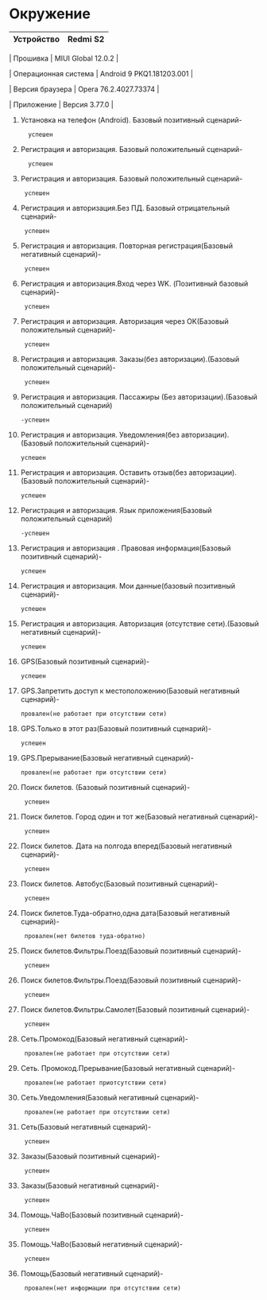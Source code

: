 # Окружение
|   Устройство       | Redmi S2 |
|  :---:             |  :---:   |

|   Прошивка         |  MIUI Global 12.0.2  |

|   Операционная система  | Android 9 PKQ1.181203.001 |

|   Версия браузера  | Opera 76.2.4027.73374 |

|   Приложение       | Версия 3.77.0  |





1. Установка  на телефон (Android). Базовый позитивный сценарий-

         успешен
2. Регистрация и авторизация. Базовый положительный сценарий-

         успешен
3. Регистрация и авторизация. Базовый положительный сценарий-

        успешен
4. Регистрация и авторизация.Без ПД. Базовый отрицательный сценарий-

        успешен
5. Регистрация и авторизация. Повторная регистрация(Базовый негативный сценарий)-

        успешен
6. Регистрация и авторизация.Вход через WK. (Позитивный базовый сценарий)-

        успешен
7. Регистрация и авторизация. Авторизация через OK(Базовый положительный сценарий)-
        
        успешен
8. Регистрация и авторизация. Заказы(без авторизации).(Базовый положительный сценарий)-

        успешен
9. Регистрация и авторизация. Пассажиры (Без авторизации).(Базовый положительный сценарий)

     
       -успешен
10. Регистрация и авторизация. Уведомления(без авторизации).(Базовый положительный сценарий)-


        успешен
11. Регистрация и авторизация. Оставить отзыв(без авторизации).(Базовый положительный сценарий)-
    
        успешен
12. Регистрация и авторизация. Язык приложения(Базовый положительный сценарий)

        -успешен
13. Регистрация и авторизация . Правовая информация(Базовый позитивный сценарий)-

        успешен
14. Регистрация и авторизация. Мои данные(базовый позитивный сценарий)-
       
        успешен
15. Регистрация и авторизация. Авторизация (отсутствие сети).(Базовый негативный сценарий)-

        успешен
16. GPS(Базовый позитивный сценарий)-

        успешен
17. GPS.Запретить доступ к местоположению(Базовый негативный сценарий)-

        провален(не работает при отсутствии сети)
18. GPS.Только в этот раз(Базовый позитивный сценарий)-
  
        успешен
19. GPS.Прерывание(Базовый негативный сценарий)-

        провален(не работает при отсутствии сети)
20. Поиск билетов. (Базовый позитивный сценарий)-

         успешен
21. Поиск билетов. Город один и тот же(Базовый негативный сценарий)-
  
         успешен
22. Поиск билетов. Дата на полгода вперед(Базовый негативный сценарий)-

         успешен
23. Поиск билетов. Автобус(Базовый позитивный сценарий)-

         успешен
24. Поиск билетов.Туда-обратно,одна дата(Базовый негативный сценарий)-

         провален(нет билетов туда-обратно)
25. Поиск билетов.Фильтры.Поезд(Базовый позитивный сценарий)-

         успешен
26. Поиск билетов.Фильтры.Поезд(Базовый позитивный сценарий)-

         успешен
27. Поиск билетов.Фильтры.Самолет(Базовый позитивный сценарий)-
   
         успешен
28. Сеть.Промокод(Базовый негативный сценарий)-

         провален(не работает при отсутствии сети)
29. Сеть. Промокод.Прерывание(Базовый негативный сценарий)-

         провален(не работает приотсутствии сети)
30. Сеть.Уведомления(Базовый негативный сценарий)-

         провален(не работает при отсутствии сети)
31. Сеть(Базовый негативный сценарий)-

         успешен
32. Заказы(Базовый позитивный сценарий)-

         успешен
33. Заказы(Базовый негативный сценарий)-

         успешен
34. Помощь.ЧаВо(Базовый позитивный сценарий)-

         успешен
35. Помощь.ЧаВо(Базовый негативный сценарий)-

         успешен
36. Помощь(Базовый негативный сценарий)-
 
         провален(нет информации при отсутствии сети)



